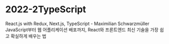 # 2022-2TypeScript
React.js with Redux, Next.js, TypeScript - Maximilian Schwarzmüller \
JavaScript부터 웹 어플리케이션 배포까지, 
React와 프론트엔드 최신 기술을 가장 쉽고 확실하게 배우는 법
